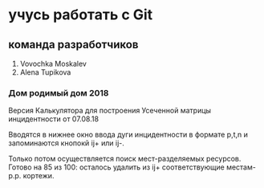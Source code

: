 # учусь работать с Git

## команда разработчиков

1. Vovochka Moskalev
2. Alena Tupikova


### Дом родимый дом 2018
Версия Калькулятора для построения Усеченной матрицы инцидентности
от 07.08.18

Вводятся в нижнее окно ввода дуги инцидентности в формате p,t,n 
и запоминаются кнопокй ij+ или ij-.

Только потом осуществляется поиск мест-разделяемых ресурсов.
Готово на 85 из 100:
осталось удалить из ij+ соответствующие местам-р.р. кортежи.
